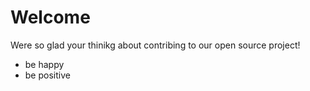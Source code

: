 # Welcome

Were so glad your thinikg about contribing to our open source project!

- be happy 
- be positive
